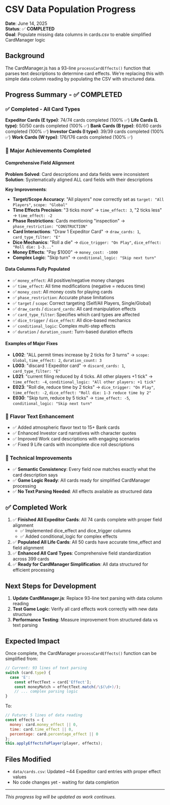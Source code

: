 # CSV Data Population Progress

**Date**: June 14, 2025  
**Status**: ✅ **COMPLETED**  
**Goal**: Populate missing data columns in cards.csv to enable simplified CardManager logic

## Background
The CardManager.js has a 93-line `processCardEffects()` function that parses text descriptions to determine card effects. We're replacing this with simple data column reading by populating the CSV with structured data.

## Progress Summary - ✅ COMPLETED

### ✅ Completed - All Card Types
**Expeditor Cards (E type)**: 74/74 cards completed (100% ✅)
**Life Cards (L type)**: 50/50 cards completed (100% ✅)
**Bank Cards (B type)**: 60/60 cards completed (100% ✅)
**Investor Cards (I type)**: 39/39 cards completed (100% ✅)
**Work Cards (W type)**: 176/176 cards completed (100% ✅)

### 🎯 Major Achievements Completed

#### **Comprehensive Field Alignment**
**Problem Solved**: Card descriptions and data fields were inconsistent
**Solution**: Systematically aligned ALL card fields with their descriptions

**Key Improvements**:
- **Target/Scope Accuracy**: "All players" now correctly set as `target: "All Players"`, `scope: "Global"`
- **Time Effects Precision**: "3 ticks more" → `time_effect: 3`, "2 ticks less" → `time_effect: -2`
- **Phase Restrictions**: Cards mentioning "inspection" → `phase_restriction: "CONSTRUCTION"`
- **Card Interactions**: "Draw 1 Expeditor Card" → `draw_cards: 1`, `card_type_filter: "E"`
- **Dice Mechanics**: "Roll a die" → `dice_trigger: "On Play"`, `dice_effect: "Roll die: 1-3..."`
- **Money Effects**: "Pay $1000" → `money_cost: -1000`
- **Complex Logic**: "Skip turn" → `conditional_logic: "Skip next turn"`

#### **Data Columns Fully Populated**
- ✅ `money_effect`: All positive/negative money changes
- ✅ `time_effect`: All time modifications (negative = reduces time)
- ✅ `money_cost`: All money costs for playing cards
- ✅ `phase_restriction`: Accurate phase limitations
- ✅ `target` / `scope`: Correct targeting (Self/All Players, Single/Global)
- ✅ `draw_cards` / `discard_cards`: All card manipulation effects
- ✅ `card_type_filter`: Specifies which card types are affected
- ✅ `dice_trigger` / `dice_effect`: All dice-based mechanics
- ✅ `conditional_logic`: Complex multi-step effects
- ✅ `duration` / `duration_count`: Turn-based duration effects

#### **Examples of Major Fixes**
- **L002**: "ALL permit times increase by 2 ticks for 3 turns" → `scope: Global`, `time_effect: 2`, `duration_count: 3`
- **L003**: "discard 1 Expeditor card" → `discard_cards: 1`, `card_type_filter: "E"`
- **L021**: "current filing reduced by 4 ticks. All other players +1 tick" → `time_effect: -4`, `conditional_logic: "All other players: +1 tick"`
- **E023**: "Roll die, reduce time by 2 ticks" → `dice_trigger: "On Play"`, `time_effect: -2`, `dice_effect: "Roll die: 1-3 reduce time by 2"`
- **E030**: "Skip turn, reduce by 5 ticks" → `time_effect: -5`, `conditional_logic: "Skip next turn"`

### 🎨 Flavor Text Enhancement
- ✅ Added atmospheric flavor text to 15+ Bank cards
- ✅ Enhanced Investor card narratives with character quotes
- ✅ Improved Work card descriptions with engaging scenarios
- ✅ Fixed 9 Life cards with incomplete dice roll descriptions

### 🔧 Technical Improvements
- ✅ **Semantic Consistency**: Every field now matches exactly what the card description says
- ✅ **Game Logic Ready**: All cards ready for simplified CardManager processing
- ✅ **No Text Parsing Needed**: All effects available as structured data

## ✅ Completed Work
1. ✅ **Finished All Expeditor Cards**: All 74 cards complete with proper field alignment
   - ✅ Implemented dice_effect and dice_trigger columns
   - ✅ Added conditional_logic for complex effects
2. ✅ **Populated All Life Cards**: All 50 cards have accurate time_effect and field alignment
3. ✅ **Enhanced All Card Types**: Comprehensive field standardization across 399 cards
4. ✅ **Ready for CardManager Simplification**: All data structured for efficient processing

## Next Steps for Development
1. **Update CardManager.js**: Replace 93-line text parsing with data column reading
2. **Test Game Logic**: Verify all card effects work correctly with new data structure
3. **Performance Testing**: Measure improvement from structured data vs text parsing

## Expected Impact
Once complete, the CardManager `processCardEffects()` function can be simplified from:
```javascript
// Current: 93 lines of text parsing
switch (card.type) {
  case 'E':
    const effectText = card['Effect'];
    const moneyMatch = effectText.match(/\$(\d+)/);
    // ... complex parsing logic
}
```

To:
```javascript  
// Future: 5 lines of data reading
const effects = {
  money: card.money_effect || 0,
  time: card.time_effect || 0,
  percentage: card.percentage_effect || 0
};
this.applyEffectsToPlayer(player, effects);
```

## Files Modified
- `data/cards.csv`: Updated ~44 Expeditor card entries with proper effect values
- No code changes yet - waiting for data completion

---
*This progress log will be updated as work continues.*